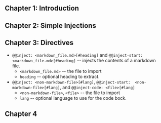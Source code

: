 ## Chapter 1: Introduction

## Chapter 2: Simple Injections

## Chapter 3: Directives

- `@@inject: <markdown_file.md>[#heading]` and `@@inject-start:  <markdown_file.md>[#heading]` -- injects the contents of a markdown file.
  - `<markdown_file.md>` -- the file to import
  - `heading` -- optional heading to extract.
- `@@inject: <non-markdown-file>[#lang]`, `@@inject-start:  <non-markdown-file>[#lang]`, and `@@inject-code: <file>[#lang]`
  - `<non-markdown-file>`, `<file>` -- the file to import
  - `lang` -- optional language to use for the code bock.

## Chapter 4
